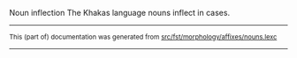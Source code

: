 Noun inflection
The Khakas language nouns inflect in cases.

* * *

<small>This (part of) documentation was generated from [src/fst/morphology/affixes/nouns.lexc](https://github.com/giellalt/lang-kjh/blob/main/src/fst/morphology/affixes/nouns.lexc)</small>

---

